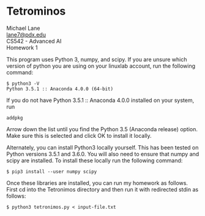 # Tetrominos

Michael Lane  
lane7@pdx.edu  
CS542 - Advanced AI  
Homework 1  

This program uses Python 3, numpy, and scipy. If you are unsure which version
of python you are using on your linuxlab account, run the following command:

```
$ python3 -V
Python 3.5.1 :: Anaconda 4.0.0 (64-bit)
```

If you do not have Python 3.5.1 :: Anaconda 4.0.0 installed on your system, run

```
addpkg
```

Arrow down the list until you find the Python 3.5 (Anaconda release) option.
Make sure this is selected and click OK to install it locally. 

Alternately, you can install Python3 locally yourself. This has been tested on
Python versions 3.5.1 and 3.6.0. You will also need to ensure that numpy and
scipy are installed. To install these locally run the following command:


```
$ pip3 install --user numpy scipy
```

Once these libraries are installed, you can run my homework as follows. First
cd into the Tetronimos directory and then run it with redirected stdin as 
follows:

```
$ python3 tetronimos.py < input-file.txt
```